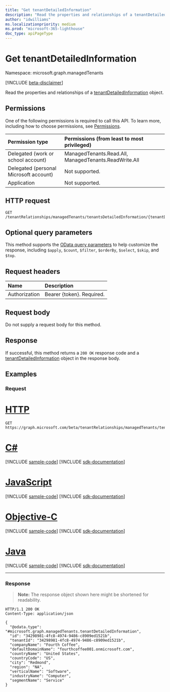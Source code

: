 ```yaml
---
title: "Get tenantDetailedInformation"
description: "Read the properties and relationships of a tenantDetailedInformation object."
author: "idwilliams"
ms.localizationpriority: medium
ms.prod: "microsoft-365-lighthouse"
doc_type: apiPageType
---
```


# Get tenantDetailedInformation
Namespace: microsoft.graph.managedTenants

[!INCLUDE [beta-disclaimer](../../includes/beta-disclaimer.md)]

Read the properties and relationships of a [tenantDetailedInformation](../resources/managedtenants-tenantdetailedinformation.md) object.

## Permissions
One of the following permissions is required to call this API. To learn more, including how to choose permissions, see [Permissions](/graph/permissions-reference).

|Permission type|Permissions (from least to most privileged)|
|:---|:---|
|Delegated (work or school account)|ManagedTenants.Read.All, ManagedTenants.ReadWrite.All|
|Delegated (personal Microsoft account)|Not supported.|
|Application|Not supported.|

## HTTP request

<!-- {
  "blockType": "ignored"
}
-->
``` http
GET /tenantRelationships/managedTenants/tenantsDetailedInformation/{tenantDetailedInformationId}
```

## Optional query parameters
This method supports the [OData query parameters](/graph/query-parameters) to help customize the response, including `$apply`, `$count`, `$filter`, `$orderBy`, `$select`, `$skip`, and `$top`.

## Request headers
|Name|Description|
|:---|:---|
|Authorization|Bearer {token}. Required.|

## Request body
Do not supply a request body for this method.

## Response

If successful, this method returns a `200 OK` response code and a [tenantDetailedInformation](../resources/managedtenants-tenantdetailedinformation.md) object in the response body.

## Examples

### Request

# [HTTP](#tab/http)
<!-- {
  "blockType": "request",
  "name": "get_tenantdetailedinformation"
}
-->
``` http
GET https://graph.microsoft.com/beta/tenantRelationships/managedTenants/tenantsDetailedInformation/{tenantDetailedInformationId}
```
# [C#](#tab/csharp)
[!INCLUDE [sample-code](../includes/snippets/csharp/get-tenantdetailedinformation-csharp-snippets.md)]
[!INCLUDE [sdk-documentation](../includes/snippets/snippets-sdk-documentation-link.md)]

# [JavaScript](#tab/javascript)
[!INCLUDE [sample-code](../includes/snippets/javascript/get-tenantdetailedinformation-javascript-snippets.md)]
[!INCLUDE [sdk-documentation](../includes/snippets/snippets-sdk-documentation-link.md)]

# [Objective-C](#tab/objc)
[!INCLUDE [sample-code](../includes/snippets/objc/get-tenantdetailedinformation-objc-snippets.md)]
[!INCLUDE [sdk-documentation](../includes/snippets/snippets-sdk-documentation-link.md)]

# [Java](#tab/java)
[!INCLUDE [sample-code](../includes/snippets/java/get-tenantdetailedinformation-java-snippets.md)]
[!INCLUDE [sdk-documentation](../includes/snippets/snippets-sdk-documentation-link.md)]

---



### Response
>**Note:** The response object shown here might be shortened for readability.
<!-- {
  "blockType": "response",
  "truncated": true,
  "@odata.type": "microsoft.graph.managedTenants.tenantDetailedInformation"
}
-->
``` http
HTTP/1.1 200 OK
Content-Type: application/json

{
  "@odata.type": "#microsoft.graph.managedTenants.tenantDetailedInformation",
  "id": "34298981-4fc8-4974-9486-c8909ed1521b",
  "tenantId": "34298981-4fc8-4974-9486-c8909ed1521b",
  "companyName": "Fourth Coffee",
  "defaultDomainName": "fourthcoffee001.onmicrosoft.com",
  "countryName": "United States",
  "countryCode": "US",
  "city": "Redmond",
  "region": "NA",
  "verticalName": "Software",
  "industryName": "Computer",
  "segmentName": "Service"
}
```
